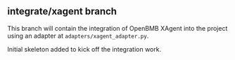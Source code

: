 ## integrate/xagent branch
This branch will contain the integration of OpenBMB XAgent into the project using an adapter at `adapters/xagent_adapter.py`.

Initial skeleton added to kick off the integration work.
